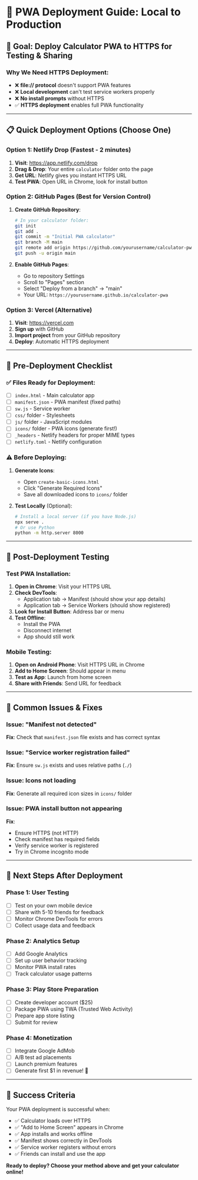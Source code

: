 # 🚀 PWA Deployment Guide: Local to Production

## 🎯 Goal: Deploy Calculator PWA to HTTPS for Testing & Sharing

### Why We Need HTTPS Deployment:
- ❌ **file:// protocol** doesn't support PWA features
- ❌ **Local development** can't test service workers properly
- ❌ **No install prompts** without HTTPS
- ✅ **HTTPS deployment** enables full PWA functionality

---

## 📋 Quick Deployment Options (Choose One)

### Option 1: Netlify Drop (Fastest - 2 minutes)

1. **Visit**: https://app.netlify.com/drop
2. **Drag & Drop**: Your entire `calculator` folder onto the page
3. **Get URL**: Netlify gives you instant HTTPS URL
4. **Test PWA**: Open URL in Chrome, look for install button

### Option 2: GitHub Pages (Best for Version Control)

1. **Create GitHub Repository**:
   ```bash
   # In your calculator folder:
   git init
   git add .
   git commit -m "Initial PWA calculator"
   git branch -M main
   git remote add origin https://github.com/yourusername/calculator-pwa.git
   git push -u origin main
   ```

2. **Enable GitHub Pages**:
   - Go to repository Settings
   - Scroll to "Pages" section
   - Select "Deploy from a branch" → "main"
   - Your URL: `https://yourusername.github.io/calculator-pwa`

### Option 3: Vercel (Alternative)

1. **Visit**: https://vercel.com
2. **Sign up** with GitHub
3. **Import project** from your GitHub repository
4. **Deploy**: Automatic HTTPS deployment

---

## 🔧 Pre-Deployment Checklist

### ✅ Files Ready for Deployment:
- [ ] `index.html` - Main calculator app
- [ ] `manifest.json` - PWA manifest (fixed paths)
- [ ] `sw.js` - Service worker
- [ ] `css/` folder - Stylesheets
- [ ] `js/` folder - JavaScript modules
- [ ] `icons/` folder - PWA icons (generate first!)
- [ ] `_headers` - Netlify headers for proper MIME types
- [ ] `netlify.toml` - Netlify configuration

### ⚠️ Before Deploying:

1. **Generate Icons**:
   - Open `create-basic-icons.html`
   - Click "Generate Required Icons"
   - Save all downloaded icons to `icons/` folder

2. **Test Locally** (Optional):
   ```bash
   # Install a local server (if you have Node.js)
   npx serve .
   # Or use Python
   python -m http.server 8000
   ```

---

## 🧪 Post-Deployment Testing

### Test PWA Installation:

1. **Open in Chrome**: Visit your HTTPS URL
2. **Check DevTools**:
   - Application tab → Manifest (should show your app details)
   - Application tab → Service Workers (should show registered)
3. **Look for Install Button**: Address bar or menu
4. **Test Offline**: 
   - Install the PWA
   - Disconnect internet
   - App should still work

### Mobile Testing:

1. **Open on Android Phone**: Visit HTTPS URL in Chrome
2. **Add to Home Screen**: Should appear in menu
3. **Test as App**: Launch from home screen
4. **Share with Friends**: Send URL for feedback

---

## 🐛 Common Issues & Fixes

### Issue: "Manifest not detected"
**Fix**: Check that `manifest.json` file exists and has correct syntax

### Issue: "Service worker registration failed"
**Fix**: Ensure `sw.js` exists and uses relative paths (`./`)

### Issue: Icons not loading
**Fix**: Generate all required icon sizes in `icons/` folder

### Issue: PWA install button not appearing
**Fix**: 
- Ensure HTTPS (not HTTP)
- Check manifest has required fields
- Verify service worker is registered
- Try in Chrome incognito mode

---

## 📱 Next Steps After Deployment

### Phase 1: User Testing
- [ ] Test on your own mobile device
- [ ] Share with 5-10 friends for feedback
- [ ] Monitor Chrome DevTools for errors
- [ ] Collect usage data and feedback

### Phase 2: Analytics Setup
- [ ] Add Google Analytics
- [ ] Set up user behavior tracking
- [ ] Monitor PWA install rates
- [ ] Track calculator usage patterns

### Phase 3: Play Store Preparation
- [ ] Create developer account ($25)
- [ ] Package PWA using TWA (Trusted Web Activity)
- [ ] Prepare app store listing
- [ ] Submit for review

### Phase 4: Monetization
- [ ] Integrate Google AdMob
- [ ] A/B test ad placements
- [ ] Launch premium features
- [ ] Generate first $1 in revenue! 🎯

---

## 🎊 Success Criteria

Your PWA deployment is successful when:

- ✅ Calculator loads over HTTPS
- ✅ "Add to Home Screen" appears in Chrome
- ✅ App installs and works offline
- ✅ Manifest shows correctly in DevTools
- ✅ Service worker registers without errors
- ✅ Friends can install and use the app

**Ready to deploy? Choose your method above and get your calculator online!** 